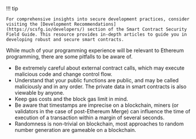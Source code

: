 !!! tip

    For comprehensive insights into secure development practices, consider visiting the [Development Recommendations](https://scsfg.io/developers/) section of the Smart Contract Security Field Guide. This resource provides in-depth articles to guide you in developing robust and secure smart contracts.

While much of your programming experience will be relevant to Ethereum programming, there are some
pitfalls to be aware of.

- Be extremely careful about external contract calls, which may execute malicious code and change
  control flow.
- Understand that your public functions are public, and may be called maliciously and in any order.
  The private data in smart contracts is also viewable by anyone.
- Keep gas costs and the block gas limit in mind.
- Be aware that timestamps are imprecise on a blockchain, miners (or validators in the case of post-Ethereum Merge) can influence the time of
  execution of a transaction within a margin of several seconds.
- Randomness is non-trivial on blockchain, most approaches to random number generation are gameable
  on a blockchain.
